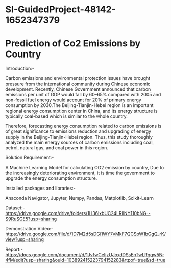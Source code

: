 # SI-GuidedProject-48142-1652347379

# Prediction of Co2 Emissions by Country
Introduction:-

Carbon emissions and environmental protection issues have brought pressure from the international community during Chinese economic development. Recently, Chinese Government announced that carbon emissions per unit of GDP would fall by 60–65% compared with 2005 and non-fossil fuel energy would account for 20% of primary energy consumption by 2030.The Beijing-Tianjin-Hebei region is an important regional energy consumption center in China, and its energy structure is typically coal-based which is similar to the whole country.

Therefore, forecasting energy consumption related to carbon emissions is of great significance to emissions reduction and upgrading of energy supply in the Beijing-Tianjin-Hebei region. Thus, this study thoroughly analyzed the main energy sources of carbon emissions including coal, petrol, natural gas, and coal power in this region.

Solution Requirement:-

A Machine Learning Model for calculating CO2 emission by country, Due to the increasingly deteriorating environment, it is time the government to upgrade the energy consumption structure.

Installed packages and libraries:- 

Anaconda Navigator, Jupyter, Numpy, Pandas, Matplotlib, Scikit-Learn

Dataset:- https://drive.google.com/drive/folders/1H36lxbUC24LRllNY110bNG--S9RuSGE5?usp=sharing

Demonstration Video:- https://drive.google.com/file/d/1D7M2d5sDGi1WY7vMkF7QCSpW1bGgQ_rK/view?usp=sharing

Report:- https://docs.google.com/document/d/1JvfwCeIjzUJoxdDSsEnTwLRgqw5Nr4fM/edit?usp=sharing&ouid=103892415223794152283&rtpof=true&sd=true
